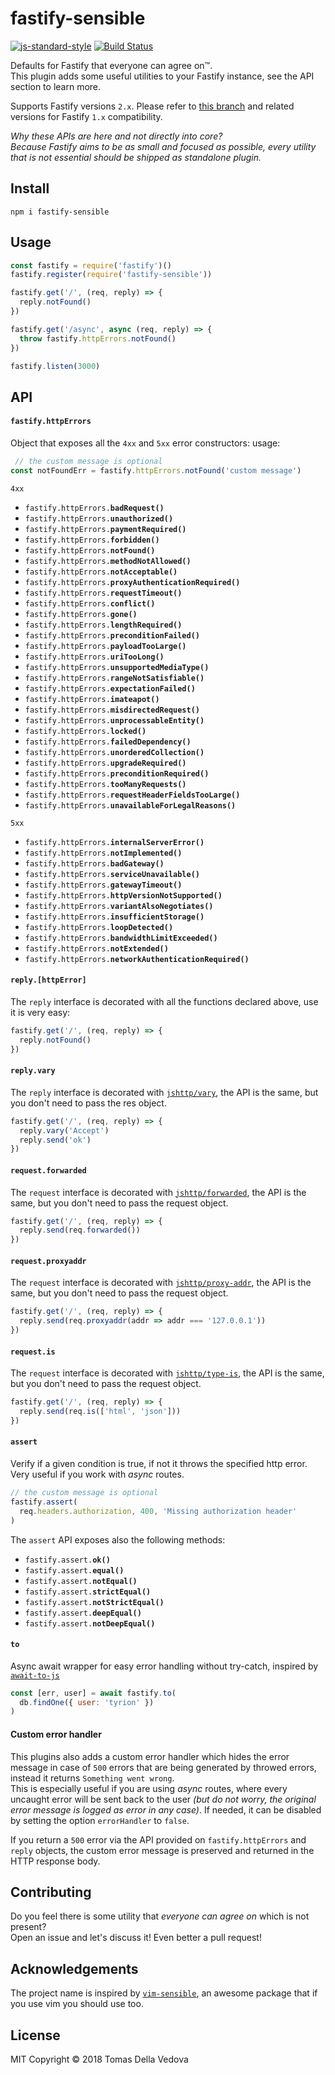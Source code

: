 # fastify-sensible

[![js-standard-style](https://img.shields.io/badge/code%20style-standard-brightgreen.svg?style=flat)](http://standardjs.com/)  [![Build Status](https://travis-ci.org/fastify/fastify-sensible.svg?branch=master)](https://travis-ci.org/fastify/fastify-sensible)

Defaults for Fastify that everyone can agree on™.<br>
This plugin adds some useful utilities to your Fastify instance, see the API section to learn more.

Supports Fastify versions `2.x`. Please refer to [this branch](https://github.com/fastify/fastify-sensible/tree/1.x) and related versions for Fastify `1.x` compatibility.

*Why these APIs are here and not directly into core?<br>
Because Fastify aims to be as small and focused as possible, every utility that is not essential should be shipped as standalone plugin.*

## Install
```
npm i fastify-sensible
```

## Usage
```js
const fastify = require('fastify')()
fastify.register(require('fastify-sensible'))

fastify.get('/', (req, reply) => {
  reply.notFound()
})

fastify.get('/async', async (req, reply) => {
  throw fastify.httpErrors.notFound()
})

fastify.listen(3000)
```
## API
#### `fastify.httpErrors`
Object that exposes all the `4xx` and `5xx` error constructors:
usage:
```js
 // the custom message is optional
const notFoundErr = fastify.httpErrors.notFound('custom message')
```
`4xx`
- <code>fastify.httpErrors.<b>badRequest()</b></code>
- <code>fastify.httpErrors.<b>unauthorized()</b></code>
- <code>fastify.httpErrors.<b>paymentRequired()</b></code>
- <code>fastify.httpErrors.<b>forbidden()</b></code>
- <code>fastify.httpErrors.<b>notFound()</b></code>
- <code>fastify.httpErrors.<b>methodNotAllowed()</b></code>
- <code>fastify.httpErrors.<b>notAcceptable()</b></code>
- <code>fastify.httpErrors.<b>proxyAuthenticationRequired()</b></code>
- <code>fastify.httpErrors.<b>requestTimeout()</b></code>
- <code>fastify.httpErrors.<b>conflict()</b></code>
- <code>fastify.httpErrors.<b>gone()</b></code>
- <code>fastify.httpErrors.<b>lengthRequired()</b></code>
- <code>fastify.httpErrors.<b>preconditionFailed()</b></code>
- <code>fastify.httpErrors.<b>payloadTooLarge()</b></code>
- <code>fastify.httpErrors.<b>uriTooLong()</b></code>
- <code>fastify.httpErrors.<b>unsupportedMediaType()</b></code>
- <code>fastify.httpErrors.<b>rangeNotSatisfiable()</b></code>
- <code>fastify.httpErrors.<b>expectationFailed()</b></code>
- <code>fastify.httpErrors.<b>imateapot()</b></code>
- <code>fastify.httpErrors.<b>misdirectedRequest()</b></code>
- <code>fastify.httpErrors.<b>unprocessableEntity()</b></code>
- <code>fastify.httpErrors.<b>locked()</b></code>
- <code>fastify.httpErrors.<b>failedDependency()</b></code>
- <code>fastify.httpErrors.<b>unorderedCollection()</b></code>
- <code>fastify.httpErrors.<b>upgradeRequired()</b></code>
- <code>fastify.httpErrors.<b>preconditionRequired()</b></code>
- <code>fastify.httpErrors.<b>tooManyRequests()</b></code>
- <code>fastify.httpErrors.<b>requestHeaderFieldsTooLarge()</b></code>
- <code>fastify.httpErrors.<b>unavailableForLegalReasons()</b></code>

`5xx`
- <code>fastify.httpErrors.<b>internalServerError()</b></code>
- <code>fastify.httpErrors.<b>notImplemented()</b></code>
- <code>fastify.httpErrors.<b>badGateway()</b></code>
- <code>fastify.httpErrors.<b>serviceUnavailable()</b></code>
- <code>fastify.httpErrors.<b>gatewayTimeout()</b></code>
- <code>fastify.httpErrors.<b>httpVersionNotSupported()</b></code>
- <code>fastify.httpErrors.<b>variantAlsoNegotiates()</b></code>
- <code>fastify.httpErrors.<b>insufficientStorage()</b></code>
- <code>fastify.httpErrors.<b>loopDetected()</b></code>
- <code>fastify.httpErrors.<b>bandwidthLimitExceeded()</b></code>
- <code>fastify.httpErrors.<b>notExtended()</b></code>
- <code>fastify.httpErrors.<b>networkAuthenticationRequired()</b></code>

#### `reply.[httpError]`
The `reply` interface is decorated with all the functions declared above, use it is very easy:
```js
fastify.get('/', (req, reply) => {
  reply.notFound()
})
```

#### `reply.vary`
The `reply` interface is decorated with [`jshttp/vary`](https://github.com/jshttp/vary), the API is the same, but you don't need to pass the res object.
```js
fastify.get('/', (req, reply) => {
  reply.vary('Accept')
  reply.send('ok')
})
```

#### `request.forwarded`
The `request` interface is decorated with [`jshttp/forwarded`](https://github.com/jshttp/forwarded), the API is the same, but you don't need to pass the request object.
```js
fastify.get('/', (req, reply) => {
  reply.send(req.forwarded())
})
```

#### `request.proxyaddr`
The `request` interface is decorated with [`jshttp/proxy-addr`](https://github.com/jshttp/proxy-addr), the API is the same, but you don't need to pass the request object.
```js
fastify.get('/', (req, reply) => {
  reply.send(req.proxyaddr(addr => addr === '127.0.0.1'))
})
```

#### `request.is`
The `request` interface is decorated with [`jshttp/type-is`](https://github.com/jshttp/type-is), the API is the same, but you don't need to pass the request object.
```js
fastify.get('/', (req, reply) => {
  reply.send(req.is(['html', 'json']))
})
```

#### `assert`
Verify if a given condition is true, if not it throws the specified http error.<br> Very useful if you work with *async* routes.
```js
// the custom message is optional
fastify.assert(
  req.headers.authorization, 400, 'Missing authorization header'
)
```
The `assert` API exposes also the following methods:
- <code>fastify.assert.<b>ok()</b></code>
- <code>fastify.assert.<b>equal()</b></code>
- <code>fastify.assert.<b>notEqual()</b></code>
- <code>fastify.assert.<b>strictEqual()</b></code>
- <code>fastify.assert.<b>notStrictEqual()</b></code>
- <code>fastify.assert.<b>deepEqual()</b></code>
- <code>fastify.assert.<b>notDeepEqual()</b></code>

#### `to`
Async await wrapper for easy error handling without try-catch, inspired by [`await-to-js`](https://github.com/scopsy/await-to-js)

```js
const [err, user] = await fastify.to(
  db.findOne({ user: 'tyrion' })
)
```

#### Custom error handler
This plugins also adds a custom error handler which hides the error message in case of `500` errors that are being generated by throwed errors, instead it returns `Something went wrong`.<br>
This is especially useful if you are using *async* routes, where every uncaught error will be sent back to the user *(but do not worry, the original error message is logged as error in any case)*.
If needed, it can be disabled by setting the option `errorHandler` to `false`.

If you return a `500` error via the API provided on `fastify.httpErrors` and `reply` objects, the custom error message is preserved and returned in the HTTP response body.

## Contributing
Do you feel there is some utility that *everyone can agree on* which is not present?<br>
Open an issue and let's discuss it! Even better a pull request!

## Acknowledgements

The project name is inspired by [`vim-sensible`](https://github.com/tpope/vim-sensible), an awesome package that if you use vim you should use too.

## License

MIT
Copyright © 2018 Tomas Della Vedova
